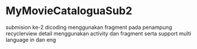 # MyMovieCataloguaSub2

submision ke-2 dicoding 
menggunakan fragment pada penampung recyclerview 
detail menggunakan activity dan fragment
serta support multi language in dan eng
